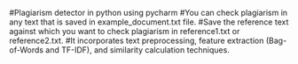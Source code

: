 #Plagiarism detector in python using pycharm
#You can check plagiarism in any text that is saved in example_document.txt file.
#Save the reference text against which you want to check plagiarism in reference1.txt or reference2.txt. 
#It incorporates text preprocessing, feature extraction (Bag-of-Words and TF-IDF), and similarity calculation techniques.
